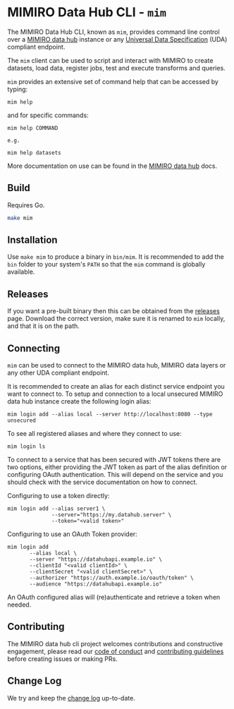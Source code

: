 # MIMIRO Data Hub CLI - `mim`

The MIMIRO Data Hub CLI, known as `mim`, provides command line control over a [MIMIRO data hub](https://github.com/mimiro-io/datahub) instance or any [Universal Data Specification](https://github.com/mimiro-io/universal-data-api-specification) (UDA) compliant endpoint. 

The `mim` client can be used to script and interact with MIMIRO to create datasets, load data, register jobs, test and execute transforms and queries. 

`mim` provides an extensive set of command help that can be accessed by typing:

```
mim help 
```

and for specific commands:

```
mim help COMMAND 

e.g.

mim help datasets
```

More documentation on use can be found in the [MIMIRO data hub](https://github.com/mimiro-io/datahub/blob/master/README.md) docs.

## Build

Requires Go.

```bash
make mim
```

## Installation

Use `make mim` to produce a binary in `bin/mim`. It is recommended to add the `bin` folder to your system's `PATH` so that the `mim` command is globally available. 

## Releases

If you want a pre-built binary then this can be obtained from the [releases](https://github.com/mimiro-io/datahub-cli/releases) page. Download the correct version, make sure it is renamed to `mim` locally, and that it is on the path.

## Connecting

`mim` can be used to connect to the MIMIRO data hub, MIMIRO data layers or any other UDA compliant endpoint. 

It is recommended to create an alias for each distinct service endpoint you want to connect to. To setup and connection to a local unsecured MIMIRO data hub instance create the following login alias:

```
mim login add --alias local --server http://localhost:8080 --type unsecured
```

To see all registered aliases and where they connect to use:

```
mim login ls
```

To connect to a service that has been secured with JWT tokens there are two options, either providing the JWT token as part of the alias definition or configuring OAuth authentication. This will depend on the service and you should check with the service documentation on how to connect.

Configuring to use a token directly:

```
mim login add --alias server1 \ 
              --server="https://my.datahub.server" \
              --token="<valid token>" 
```

Configuring to use an OAuth Token provider:

```
mim login add
       --alias local \
       --server "https://datahubapi.example.io" \
       --clientId "<valid clientId>" \
       --clientSecret "<valid clientSecret>" \
       --authorizer "https://auth.example.io/oauth/token" \
       --audience "https://datahubapi.example.io"
```

An OAuth configured alias will (re)authenticate and retrieve a token when needed. 

## Contributing

The MIMIRO data hub cli project welcomes contributions and constructive engagement, please read our [code of conduct](CODE-OF-CONDUCT.md) and [contributing guidelines](CONTRIBUTING.md) before creating issues or making PRs. 

## Change Log

We try and keep the [change log](CHANGELOG.md) up-to-date.
